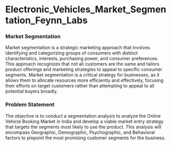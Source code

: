# Electronic_Vehicles_Market_Segmentation_Feynn_Labs

### Market Segmentation

Market segmentation is a strategic marketing approach that involves identifying and categorizing groups of consumers with distinct characteristics, interests, purchasing power, and consumer preferences. This approach recognizes that not all customers are the same and tailors product offerings and marketing strategies to appeal to specific consumer segments. Market segmentation is a critical strategy for businesses, as it allows them to allocate resources more efficiently and effectively, focusing their efforts on target customers rather than attempting to appeal to all potential buyers broadly.

### Problem Statement

The objective is to conduct a segmentation analysis to analyze the Online Vehicle Booking Market in India and develop a viable market entry strategy that targets the segments most likely to use the product. This analysis will encompass Geographic, Demographic, Psychographic, and Behavioral factors to pinpoint the most promising customer segments for the business.
